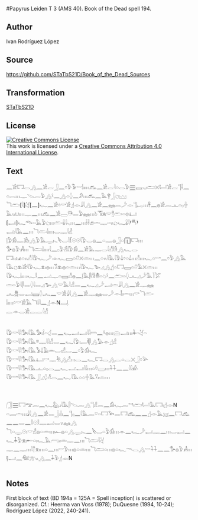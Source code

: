 #Papyrus Leiden T 3 (AMS 40). Book of the Dead spell 194.

## Author 

Ivan Rodríguez López

## Source 

https://github.com/STaTbS21D/Book_of_the_Dead_Sources

## Transformation 

[STaTbS21D](https://statbs21d.github.io/)

## License 

<a rel="license" href="http://creativecommons.org/licenses/by/4.0/"><img alt="Creative Commons License" style="border-width:0" src="https://i.creativecommons.org/l/by/4.0/88x31.png" /></a><br />This work is licensed under a <a rel="license" href="http://creativecommons.org/licenses/by/4.0/">Creative Commons Attribution 4.0 International License</a>.

## Text 

<hiero>𓈖𓀀𓉐𓂋𓂻𓈖𓀀𓐛𓃀𓈖𓏌𓅱𓅣𓎟𓌃𓏤𓏥𓃹𓈖𓀀𓐛𓇋𓏏𓂋𓅱𓈗𓈘𓈅𓏤𓂧𓏴𓂡𓀀𓐛𓊹𓌢𓈖𓏏𓂋𓏥𓊃𓌫𓐛𓅱𓂻𓍲𓈖𓂻𓏏𓆭𓈖𓀔𓏥𓃹𓈖𓅓𓋁𓃀𓐎𓈉<br>
<rubrum>𓆓𓂧[𓇋]𓋔[𓈖]𓆑𓈖𓀀𓏌𓎡𓀀</rubrum>𓊨𓁹𓇍𓇋𓂻𓈖𓀀𓈖𓈐𓂋𓌳𓁹𓊹𓉻𓏥𓋹𓈖𓐍𓀀𓐛𓊵𓏏𓊪𓏶𓅓𓏭𓂓𓏤𓏥𓊃𓈖𓏥𓃹𓈖𓀀𓈀𓇥𓂋𓅱𓈐𓏥𓊸𓃝𓏤𓎟𓊽𓂧𓏏𓊖𓂞<br>
[𓂝]𓆑𓆞𓏏𓅓𓅱𓐎𓏥𓂧𓏇𓇋𓈅𓏥𓈖𓏥𓌢𓌢𓂉𓏛𓊃𓏏𓏭𓐎𓆑𓏇𓇋⸢𓄪⸣𓂝𓏤𓇋𓅓𓈖𓏥<rubrum>𓆓𓂧𓌃𓏤𓏥</rubrum>𓂋𓊃𓇋𓁐<br>
𓊤𓅱𓀁𓊃𓀀𓏤𓂻𓅱𓅓𓇾𓏤𓈅𓌸𓂋𓇋𓆴𓇳𓇳𓇋𓅱𓂋𓐍𓈖𓏏𓊃𓐍𓃀𓏏𓉧𓉐𓏥<br>
𓅜𓐍𓅱𓀻𓏥<rubrum>𓆓𓂧𓌃𓏤𓏥</rubrum>𓇋𓈖𓊪𓅱𓁢𓌃𓅱𓀁𓈖𓀀𓅓𓊃𓂋𓇋𓀭𓀙𓂻𓆑𓂋<br>
𓉐𓏤𓃭𓏏𓏭𓀭𓇋𓅱𓆑𓌳𓁹𓆑𓈙𓏏𓍔𓏴𓏛𓏥𓈖𓏏𓏭𓇋𓅓𓇋𓅱𓍑𓏌𓏏𓍑𓏥𓀭𓏥𓆑𓏏𓎡𓈖𓏌𓅱𓂻𓅓<br>
𓇋𓅓𓐎𓁷𓏤𓀀𓇋𓅱𓆑𓁷𓏤𓐍𓏥𓀢𓁷𓏤𓐍𓏏𓏛𓏥𓇋𓅱𓆑𓅧𓈎𓂻𓊨𓏏𓉐𓈙𓏏𓍔𓄿𓏴𓏛𓏥<br>
𓇋𓅱𓆑𓌃𓏤𓏥𓆑𓎛𓈖𓂝𓊃𓏏𓈙𓀭𓐍𓈖𓊤𓅓𓋴𓀙𓄟𓏏𓆇𓍲𓈖𓂧𓏏𓆭𓂜𓈎𓌳𓅓𓍘𓅯<br>
𓏛𓏏𓅱𓇋𓋴𓂋𓆭𓇋𓂋𓈎𓅧𓂻𓎟𓅓𓇋𓀭𓂋𓈖𓆑𓈎𓌳𓂝𓏛𓇍𓇋𓂻𓈖𓀀𓊃𓈐<br>
𓂜𓆣𓂋𓂝𓈙𓆭𓂜𓈖𓎟𓀀𓇍𓇋𓂻𓈖𓀀𓊃𓈐𓂋𓌳𓁹𓄤𓏤𓏛𓏥𓎡<rubrum>𓆓𓂧</rubrum><br>
<rubrum>𓌃𓏤𓏥</rubrum>𓏌𓎡𓀀𓅓<rubrum>𓆓𓌃𓇋</rubrum>𓈖𓊨𓁹N𓐙𓊤<br>
𓐛𓁹𓂋𓀀𓐛𓐛𓇋𓀭<br>
<br>
<br>
<rubrum>𓇋𓅱𓎡𓇋𓇋𓅜𓏤𓇋𓅓</rubrum>𓅜𓏤𓌉𓏏𓋑𓂋𓈖𓆑𓂝𓂝𓇋𓇋𓏠𓈖𓍊𓐍𓏥𓈍𓂝𓏥𓇓𓏏𓋔𓏏<br>
<rubrum>𓇋𓅱𓎡𓇋𓇋𓅜𓏤𓇋𓅓</rubrum>𓎼𓊃𓇋𓇋𓀭𓂋𓈖𓆑𓇋𓅱𓏤𓐛𓌞𓋴𓂻𓅃𓁹𓊨𓀭<br>
<rubrum>𓇋𓅱𓎡𓇋𓇋𓅜𓏤𓇋𓅓</rubrum>𓅥𓍑𓄿𓏛𓂋𓏤𓀭𓂋𓈖𓏌𓅱𓀁𓆑<br>
<rubrum>𓇋𓅱𓎡𓇋𓇋𓅜𓏤𓇋𓅓</rubrum>𓂞𓎡𓊃𓀓𓂻𓀭𓏥𓂋𓈖𓆑𓉐𓂋𓂻𓐛𓏏𓐛𓏴𓃀𓏌𓅪<br>
<rubrum>𓇋𓅱𓎡𓇋𓇋𓅜𓏤𓇋𓅓</rubrum>𓊵𓏏𓊪𓂋𓈖𓆑𓂝𓂝𓇋𓇋𓏥𓏏𓏐𓈀𓏥𓇑𓇑𓈖𓈖𓇋𓇋𓀉<br>
<rubrum>𓇋𓅱𓎡𓇋𓇋𓅜𓏤𓇋𓅓</rubrum>𓃀𓈎𓆭𓀭𓂋𓈖𓆑𓇋𓅓𓏏𓏏𓏶𓅓𓎃𓏤𓏛𓏥<br>
<br>
<br>
<br>
𓃂𓈗𓉐<rubrum>𓅠𓐛𓈖𓆑𓅽𓏤𓇋𓅓</rubrum>𓋴𓌫𓐛𓂻𓊹𓀭𓂋𓈖𓀁𓆑𓐛𓎔𓂧𓂡𓅓𓉐𓏤𓊨𓁹N<br>
𓏏𓐙𓏛𓏥𓇍𓇋𓂻𓈖𓀀𓂋𓃀𓏤𓍛𓏤𓈖𓊹𓊪𓈖𓇋𓅓𓐛𓎺𓏏𓉐𓅨𓂋𓉐𓃹𓈖𓈖𓊨𓁹𓅓𓄚𓈖𓉐𓃹𓈖𓈖𓂋𓈖𓎛𓇳𓎛𓊃𓂝𓂋𓏭𓈐𓂻<br>
𓆓𓏏𓇾𓇳𓏤𓎟𓀭𓐍𓏏𓏛𓏥𓆱𓐍𓏏𓂻𓇾𓏤𓈅𓈖𓌸𓂋𓏏𓅱𓀁𓏥𓁹𓈖𓆑𓌳𓂝𓊃𓈖𓏥𓂋𓂝𓈖𓆑𓇓𓅱𓁷𓏤𓄡𓏏𓏤𓆑𓅓𓂺𓏤𓏛𓊃𓈖𓏥<rubrum>𓆓𓂧𓇋𓋔</rubrum><br>
<rubrum>𓊃𓈖𓊃𓏥</rubrum>𓇋𓐩𓁷𓏤𓏥𓏏𓈖𓏥𓎟𓅱𓏥𓐍𓏏𓏛𓏥<rubrum>𓆓𓂧𓏏𓏥𓐍𓏏𓆑𓄭𓂋𓂻𓎟𓇑𓇑𓈖𓈖</rubrum>𓅜𓐍𓅱𓀻𓏥𓊢𓂝𓈖𓅕𓊄𓏭𓂻𓈖𓇓𓅱𓊨𓁹N<br>
</hiero><br>

## Notes 

First block of text (BD 194a = 125A = Spell inception) is scattered or disorganized. Cf.: Heerma van Voss (1978); DuQuesne (1994, 10-24); Rodríguez López (2022, 240-241).
